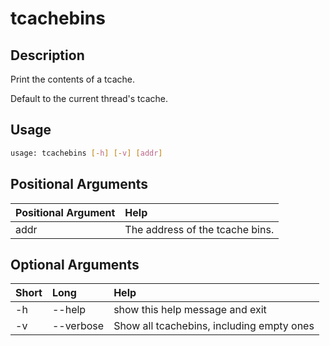 <!-- THIS PART OF THIS FILE IS AUTOGENERATED. DO NOT MODIFY IT. See scripts/generate_docs.sh -->




# tcachebins

## Description


Print the contents of a tcache.

Default to the current thread's tcache.
## Usage


```bash
usage: tcachebins [-h] [-v] [addr]

```
## Positional Arguments

|Positional Argument|Help|
| :--- | :--- |
|addr|The address of the tcache bins.|

## Optional Arguments

|Short|Long|Help|
| :--- | :--- | :--- |
|-h|--help|show this help message and exit|
|-v|--verbose|Show all tcachebins, including empty ones|

<!-- END OF AUTOGENERATED PART. Do not modify this line or the line below, they mark the end of the auto-generated part of the file. If you want to extend the documentation in a way which cannot easily be done by adding to the command help description, write below the following line. -->
<!-- ------------\>8---- ----\>8---- ----\>8------------ -->
